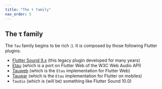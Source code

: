 ```yaml
---
title: "The τ family"
nav_order: 5
---
```


## The τ family

The `Tau` family begins to be rich :). It is composed by those following Flutter plugins.

- [Flutter Sound 9.x](/tau/family/FlutterSound.html) (this legacy plugin developed for many years)
- [Etau](/tau/family/etau.html) (which is a port on Flutter Web of the W3C Web Audio API)
- [Tauweb](/tau/family/tauweb.html) (which is the `Etau` implementation for Flutter Web)
- [Tauwar](/tau/family/tauwar.html) (which is the `Etau` implementation for Flutter on mobiles)
- `Taudio` (which is (will be) something like Flutter Sound 10.0)
